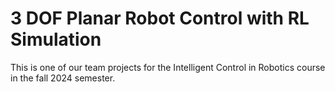 # 3 DOF Planar Robot Control with RL Simulation
 This is one of our team projects for the Intelligent Control in Robotics course in the fall 2024 semester.
